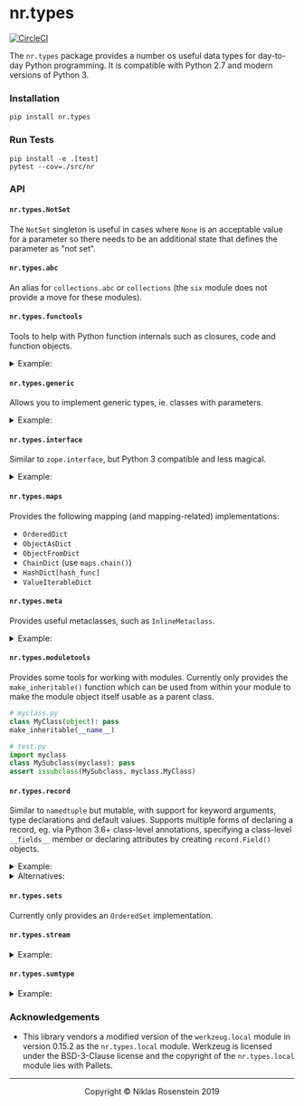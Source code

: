 # nr.types

[![CircleCI](https://circleci.com/gh/NiklasRosenstein/python-nr.types.svg?style=svg)](https://circleci.com/gh/NiklasRosenstein/python-nr.types)

The `nr.types` package provides a number os useful data types for day-to-day
Python programming. It is compatible with Python 2.7 and modern versions of
Python 3.

### Installation

    pip install nr.types

### Run Tests

    pip install -e .[test]
    pytest --cov=./src/nr

### API

#### `nr.types.NotSet`

The `NotSet` singleton is useful in cases where `None` is an acceptable value
for a parameter so there needs to be an additional state that defines the
parameter as "not set".

#### `nr.types.abc`

An alias for `collections.abc` or `collections` (the `six` module does not
provide a move for these modules).

#### `nr.types.functools`

Tools to help with Python function internals such as closures, code
and function objects.

<details doctest name='functools.example'><summary>Example:</summary>

```python
import nr.types.functools as ft
def test(value):
  def x():
    return value
  return x
x = test(42)
assert x() == 42
y = ft.copy_function(x, closure={'value': 99})
assert y() == 99
```
</details>

#### `nr.types.generic`

Allows you to implement generic types, ie. classes with parameters.

<details doctest name='generic.example'><summary>Example:</summary>

```python
from nr.types import generic
class HashDict(generic.Generic['key_hash']):
  def __init__(self):
    generic.assert_initialized(self)
    self.data = {}
  def __getitem__(self, key):
    return self.data[self.key_hash(key)]
  def __setitem__(self, key, value):
    self.data[self.key_hash(key)] = value
UnsafeHashDict = HashDict[hash]
```
</details>

#### `nr.types.interface`

Similar to `zope.interface`, but Python 3 compatible and less magical.

<details doctest name="interface.example"><summary>Example:</summary>

```python
from nr.types.interface import Interface, Implementation, implements, attr

class IFoo(Interface):
  """ The foo interface. """

  x = attr("""Some attribute.""")

  def bar(self, q, r=None):
    """ The bar function. """

assert set(IFoo) == set(['x', 'bar'])
assert not hasattr(IFoo, 'x')
assert not hasattr(IFoo, 'bar')
assert IFoo['x'].name == 'x'
assert IFoo['bar'].name == 'bar'

@implements(IFoo)
class Foo(object):

  def __init__(self, x=None):
    self.x = x

  def bar(self, q, r=None):
    return q, r, self.x

assert issubclass(Foo, Implementation)
assert IFoo.implemented_by(Foo)
assert IFoo.provided_by(Foo())
assert list(IFoo.implementations()) == [Foo]
assert Foo(42).x == 42
```
</details>

#### `nr.types.maps`

Provides the following mapping (and mapping-related) implementations:

* `OrderedDict`
* `ObjectAsDict`
* `ObjectFromDict`
* `ChainDict` (use `maps.chain()`)
* `HashDict[hash_func]`
* `ValueIterableDict`

#### `nr.types.meta`

Provides useful metaclasses, such as `InlineMetaclass`.

<details doctest name='meta.example'><summary>Example:</summary>

```python
from nr.types.meta import InlineMetaclassBase
class MyClass(InlineMetaclassBase):
  def __metainit__(self, name, bases, attr):
    print('MyClass constructed!')
    self.value = 'foo'
assert MyClass.value == 'foo'
```
</details>

#### `nr.types.moduletools`

Provides some tools for working with modules. Currently only provides the
`make_inheritable()` function which can be used from within your module to
make the module object itself usable as a parent class.

```python
# myclass.py
class MyClass(object): pass
make_inheritable(__name__)

# test.py
import myclass
class MySubclass(myclass): pass
assert issubclass(MySubclass, myclass.MyClass)
```

#### `nr.types.record`

Similar to `namedtuple` but mutable, with support for keyword arguments,
type declarations and default values. Supports multiple forms of declaring
a record, eg. via Python 3.6+ class-level annotations, specifying a class-level
`__fields__` member or declaring attributes by creating `record.Field()`
objects.

<details doctest pymin="3.6" name="record.example"><summary>Example:</summary>

```python
import random
from nr.types import record

class Person(record.Record):
  name: str
  mail: str = None
  age: int = lambda: random.randint(10, 50)

p = Person('John Smith')
assert p.name == 'John Smith'
assert p.mail is None
assert 10 <= p.age <= 50
```
</details>

<details doctest name="record.alternatives"><summary>Alternatives:</summary>

```python
import random
from nr.types import record

class Person(record.Record):
  name = record.Field(str)
  mail = record.Field(str, None)
  age = record.Field(str, lambda: random.randint(10, 50))

class Person(record.Record):
  __fields__ = [
    ('name', str),
    ('mail', str, None),
    ('age', str, lambda: random.randint(10, 50)),
  ]

Person = record.create_record('Person', [
  ('name', str),
  record.Field.with_name('mail', str, None),
  ('age', str, lambda: random.randint(10, 50))
])

Person = record.create_record('Person', {
  'name': record.Field(str),
  'mail': record.Field(str, None),
  'age': record.Field(str, lambda: random.randint(10, 50))
})

assert list(Person.__fields__.keys()) == ['name', 'mail', 'age']
```
</details>

#### `nr.types.sets`

Currently only provides an `OrderedSet` implementation.

#### `nr.types.stream`

<details doctest name='stream.example'><summary>Example:</summary>

```python
from nr.types import stream
stream(range(10)).map(lambda x: x*2)
stream.map(range(10), lambda x: x*2)
```
</details>

#### `nr.types.sumtype`

<details doctest name='sumtype.example'><summary>Example:</summary>

```python
from nr.types import record, sumtype

class Filter(sumtype):
  Date = record.create_record('Date', 'min,max')
  Keyword = sumtype.constructor('text')
  class Duration(record.Record):
    value = record.Field(int, lambda: 3600)

f = Filter.Keyword('building')
assert isinstance(f, Filter)
assert f.is_keyword()
assert f.text == 'building'

f = Filter.Date(10, 42)
assert isinstance(f, Filter)
assert f.is_date()
assert (f.min, f.max) == (10, 42)

f = Filter.Duration()
assert isinstance(f, Filter)
assert f.is_duration()
assert f.value == 3600
```
</details>

### Acknowledgements

* This library vendors a modified version of the `werkzeug.local` module in
  version 0.15.2 as the `nr.types.local` module. Werkzeug is licensed under
  the BSD-3-Clause license and the copyright of the `nr.types.local` module
  lies with Pallets.

---

<p align="center">Copyright &copy; Niklas Rosenstein 2019</p>
